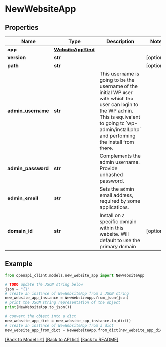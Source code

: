 # NewWebsiteApp


## Properties

Name | Type | Description | Notes
------------ | ------------- | ------------- | -------------
**app** | [**WebsiteAppKind**](WebsiteAppKind.md) |  | 
**version** | **str** |  | [optional] 
**path** | **str** |  | [optional] 
**admin_username** | **str** | This username is going to be the username of the initial WP user with which the user can login to the WP admin. This is equivalent to going to &#x60;wp-admin/install.php&#x60; and performing the install from there. | 
**admin_password** | **str** | Complements the admin username. Provide unhashed password. | 
**admin_email** | **str** | Sets the admin email address, required by some applications. | 
**domain_id** | **str** | Install on a specific domain within this website.  Will default to use the primary domain. | [optional] 

## Example

```python
from openapi_client.models.new_website_app import NewWebsiteApp

# TODO update the JSON string below
json = "{}"
# create an instance of NewWebsiteApp from a JSON string
new_website_app_instance = NewWebsiteApp.from_json(json)
# print the JSON string representation of the object
print(NewWebsiteApp.to_json())

# convert the object into a dict
new_website_app_dict = new_website_app_instance.to_dict()
# create an instance of NewWebsiteApp from a dict
new_website_app_from_dict = NewWebsiteApp.from_dict(new_website_app_dict)
```
[[Back to Model list]](../README.md#documentation-for-models) [[Back to API list]](../README.md#documentation-for-api-endpoints) [[Back to README]](../README.md)


